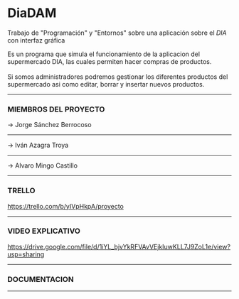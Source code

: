  # DiaDAM
 Trabajo de "Programación" y "Entornos" sobre una aplicación sobre el _DIA_ con interfaz gráfica
 
Es un programa que simula el funcionamiento de la aplicacion del supermercado DIA, las cuales permiten hacer compras de productos.
<br><br>
Si somos administradores podremos gestionar los diferentes productos del supermercado asi como editar, borrar y insertar nuevos productos.
<hr>

### MIEMBROS DEL PROYECTO
-> Jorge Sánchez Berrocoso<hr>
-> Iván Azagra Troya<hr>
-> Alvaro Mingo Castillo

<hr>

### TRELLO
https://trello.com/b/yIVpHkpA/proyecto
<hr>

### VIDEO EXPLICATIVO
https://drive.google.com/file/d/1iYL_bjvYkRFVAvVEjkIuwKLL7J9ZoL1e/view?usp=sharing
<hr>

### DOCUMENTACION
<hr>

 <!-- LINK -->
[website]: https://github.com/IvanAzagraTroya/DiaDAM
